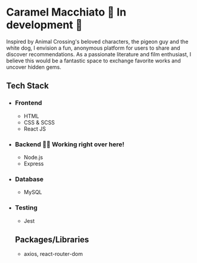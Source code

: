 # Caramel Macchiato 🚧 In development 🚧 #
Inspired by Animal Crossing's beloved characters, the pigeon guy and the white dog, I envision a fun, anonymous platform for users to share and discover recommendations. As a passionate literature and film enthusiast, I believe this would be a fantastic space to exchange favorite works and uncover hidden gems.

## Tech Stack ##
- ### Frontend ###
  - HTML
  - CSS & SCSS
  - React JS
 
- ### Backend 👷‍♀️ Working right over here! ###
  - Node.js
  - Express

- ### Database ###
  - MySQL

- ### Testing ###
  - Jest

  ## Packages/Libraries ##
  - axios, react-router-dom
